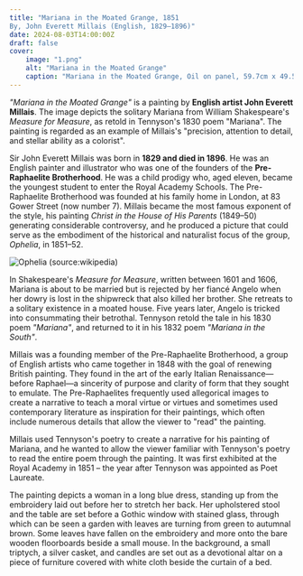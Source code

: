 ```yaml
---
title: "Mariana in the Moated Grange, 1851
By, John Everett Millais (English, 1829–1896)"
date: 2024-08-03T14:00:00Z
draft: false
cover: 
    image: "1.png"
    alt: "Mariana in the Moated Grange"
    caption: "Mariana in the Moated Grange, Oil on panel, 59.7cm x 49.5cm"
---
```


*"Mariana in the Moated Grange"* is a painting by **English artist John Everett Millais**. The image depicts the solitary Mariana from William Shakespeare's *Measure for Measure*, as retold in Tennyson's 1830 poem "Mariana". The painting is regarded as an example of Millais's "precision, attention to detail, and stellar ability as a colorist".

Sir John Everett Millais was born in **1829 and died in 1896**. He was an English painter and illustrator who was one of the founders of the **Pre-Raphaelite Brotherhood**. He was a child prodigy who, aged eleven, became the youngest student to enter the Royal Academy Schools. The Pre-Raphaelite Brotherhood was founded at his family home in London, at 83 Gower Street (now number 7). Millais became the most famous exponent of the style, his painting *Christ in the House of His Parents* (1849–50) generating considerable controversy, and he produced a picture that could serve as the embodiment of the historical and naturalist focus of the group, *Ophelia*, in 1851–52.

![Ophelia (source:wikipedia)](../../gallery/ophelia.png)

In Shakespeare's *Measure for Measure*, written between 1601 and 1606, Mariana is about to be married but is rejected by her fiancé Angelo when her dowry is lost in the shipwreck that also killed her brother. She retreats to a solitary existence in a moated house. Five years later, Angelo is tricked into consummating their betrothal. Tennyson retold the tale in his 1830 poem *"Mariana"*, and returned to it in his 1832 poem *"Mariana in the South"*.

Millais was a founding member of the Pre-Raphaelite Brotherhood, a group of English artists who came together in 1848 with the goal of renewing British painting. They found in the art of the early Italian Renaissance—before Raphael—a sincerity of purpose and clarity of form that they sought to emulate. The Pre-Raphaelites frequently used allegorical images to create a narrative to teach a moral virtue or virtues and sometimes used contemporary literature as inspiration for their paintings, which often include numerous details that allow the viewer to "read" the painting.

Millais used Tennyson's poetry to create a narrative for his painting of Mariana, and he wanted to allow the viewer familiar with Tennyson's poetry to read the entire poem through the painting. It was first exhibited at the Royal Academy in 1851 – the year after Tennyson was appointed as Poet Laureate.

The painting depicts a woman in a long blue dress, standing up from the embroidery laid out before her to stretch her back. Her upholstered stool and the table are set before a Gothic window with stained glass, through which can be seen a garden with leaves are turning from green to autumnal brown. Some leaves have fallen on the embroidery and more onto the bare wooden floorboards beside a small mouse. In the background, a small triptych, a silver casket, and candles are set out as a devotional altar on a piece of furniture covered with white cloth beside the curtain of a bed.

